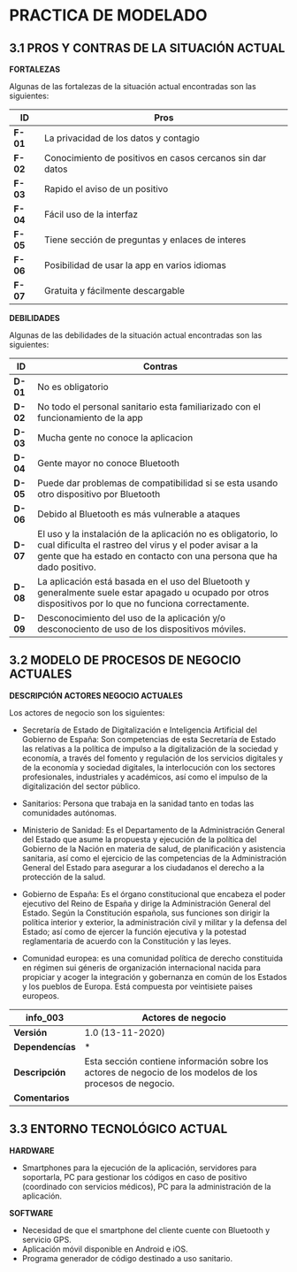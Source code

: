 # PRACTICA DE MODELADO
## 3.1 PROS Y CONTRAS DE LA SITUACIÓN ACTUAL

**FORTALEZAS**

Algunas de las fortalezas de la situación actual encontradas son las siguientes:

| **ID** | **Pros**
--- | --- 
| **F-01** | La privacidad de los datos y contagio
| **F-02** | Conocimiento de positivos en casos cercanos sin dar datos
| **F-03** | Rapido el aviso de un positivo
| **F-04** | Fácil uso de la interfaz
| **F-05** | Tiene sección de preguntas y enlaces de interes
| **F-06** | Posibilidad de usar la app en varios idiomas
| **F-07** | Gratuita y fácilmente descargable

**DEBILIDADES**

Algunas de las debilidades de la situación actual encontradas son las siguientes:

| **ID** | **Contras**
--- | --- 
| **D-01** | No es obligatorio 
| **D-02** | No todo el personal sanitario esta familiarizado con el funcionamiento de la app
| **D-03** | Mucha gente no conoce la aplicacion
| **D-04** | Gente mayor no conoce Bluetooth
| **D-05** | Puede dar problemas de compatibilidad si se esta usando otro dispositivo por Bluetooth
| **D-06** | Debido al Bluetooth es más vulnerable a ataques
| **D-07** | El uso y la instalación de la aplicación no es obligatorio, lo cual dificulta el rastreo del virus y el poder avisar a la gente que ha estado en contacto con una persona que ha dado positivo.
| **D-08** | La aplicación está basada en el uso del Bluetooth y generalmente suele estar apagado u ocupado por otros dispositivos por lo que no funciona correctamente.
| **D-09** | Desconocimiento del uso de la aplicación y/o desconociento de uso de los dispositivos móviles.


## 3.2 MODELO DE PROCESOS DE NEGOCIO ACTUALES

**DESCRIPCIÓN ACTORES NEGOCIO ACTUALES**

Los actores de negocio son los siguientes: 

* Secretaría de Estado de Digitalización e Inteligencia Artificial del Gobierno de España: Son competencias de esta Secretaría de Estado las relativas a la política de impulso a la digitalización de la sociedad y economía, a través del fomento y regulación de los servicios digitales y de la economía y sociedad digitales, la interlocución con los sectores profesionales, industriales y académicos, así como el impulso de la digitalización del sector público.

* Sanitarios: Persona que trabaja en la sanidad tanto en todas las comunidades autónomas.

* Ministerio de Sanidad: Es el Departamento de la Administración General del Estado que asume la propuesta y ejecución de la política del Gobierno de la Nación en materia de salud, de planificación y asistencia sanitaria, así como el ejercicio de las competencias de la Administración General del Estado para asegurar a los ciudadanos el derecho a la protección de la salud.

* Gobierno de España: Es el órgano constitucional que encabeza el poder ejecutivo del Reino de España y dirige la Administración General del Estado. Según la Constitución española, sus funciones son dirigir la política interior y exterior, la administración civil y militar y la defensa del Estado; así como de ejercer la función ejecutiva y la potestad reglamentaria de acuerdo con la Constitución y las leyes.

* Comunidad europea: es una comunidad política de derecho constituida en régimen sui géneris de organización internacional nacida para propiciar y acoger la integración y gobernanza en común de los Estados y los pueblos de Europa. Está compuesta por veintisiete paises europeos.

| **info_003** | **Actores de negocio**
--- | --- 
| **Versión** | 1.0 (13-11-2020) 
| **Dependencías** |  * 
| **Descripción** | Esta sección contiene información sobre los actores de negocio de los modelos de los procesos de negocio.
| **Comentarios** | 

## 3.3 ENTORNO TECNOLÓGICO ACTUAL

**HARDWARE**
* Smartphones para la ejecución de la aplicación, servidores para soportarla, PC para gestionar los códigos en caso de positivo (coordinado con servicios médicos), PC para la administración de la aplicación. 

**SOFTWARE**
* Necesidad de que el smartphone del cliente cuente con Bluetooth y servicio GPS. 
* Aplicación móvil disponible en Android e iOS. 
* Programa generador de código destinado a uso sanitario.

